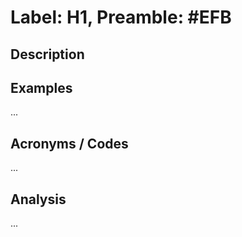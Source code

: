 # Label: H1, Preamble: #EFB

## Description



## Examples

...

## Acronyms / Codes

...

## Analysis

...
